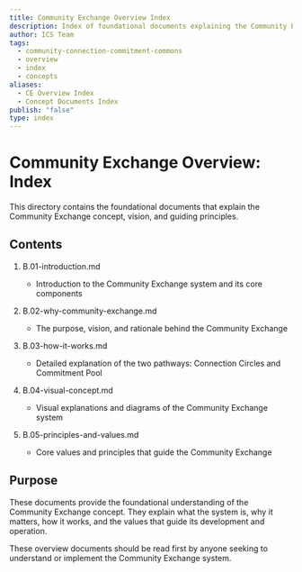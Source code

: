 ```yaml
---
title: Community Exchange Overview Index
description: Index of foundational documents explaining the Community Exchange concept, vision, and guiding principles
author: ICS Team
tags:
  - community-connection-commitment-commons
  - overview
  - index
  - concepts
aliases:
  - CE Overview Index
  - Concept Documents Index
publish: "false"
type: index
---
```


# Community Exchange Overview: Index

This directory contains the foundational documents that explain the Community Exchange concept, vision, and guiding principles.

## Contents

1. B.01-introduction.md
   - Introduction to the Community Exchange system and its core components

2. B.02-why-community-exchange.md
   - The purpose, vision, and rationale behind the Community Exchange

3. B.03-how-it-works.md
   - Detailed explanation of the two pathways: Connection Circles and Commitment Pool

4. B.04-visual-concept.md
   - Visual explanations and diagrams of the Community Exchange system

5. B.05-principles-and-values.md
   - Core values and principles that guide the Community Exchange

## Purpose

These documents provide the foundational understanding of the Community Exchange concept. They explain what the system is, why it matters, how it works, and the values that guide its development and operation. 

These overview documents should be read first by anyone seeking to understand or implement the Community Exchange system.